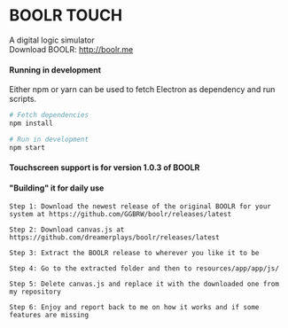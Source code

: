 # BOOLR TOUCH
A digital logic simulator  
Download BOOLR: http://boolr.me

#### Running in development

Either npm or yarn can be used to fetch Electron as dependency and run scripts.

```bash
# Fetch dependencies
npm install

# Run in development
npm start
```

#### Touchscreen support is for version 1.0.3 of BOOLR

#### "Building" it for daily use

	Step 1: Download the newest release of the original BOOLR for your system at https://github.com/GGBRW/boolr/releases/latest

	Step 2: Download canvas.js at https://github.com/dreamerplays/boolr/releases/latest

	Step 3: Extract the BOOLR release to wherever you like it to be

	Step 4: Go to the extracted folder and then to resources/app/app/js/

	Step 5: Delete canvas.js and replace it with the downloaded one from my repository

	Step 6: Enjoy and report back to me on how it works and if some features are missing

